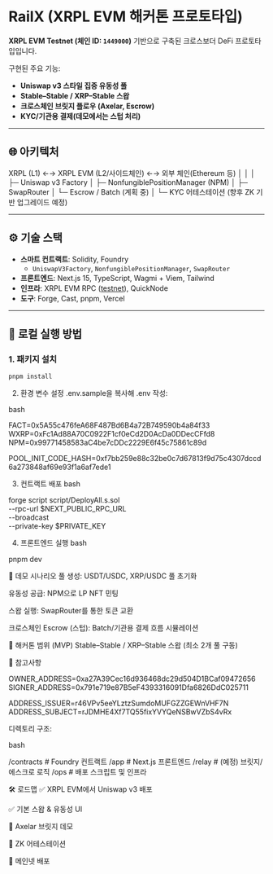 # RailX (XRPL EVM 해커톤 프로토타입)

**XRPL EVM Testnet (체인 ID: `1449000`)** 기반으로 구축된 크로스보더 DeFi 프로토타입입니다.  

구현된 주요 기능:

- **Uniswap v3 스타일 집중 유동성 풀**
- **Stable–Stable / XRP–Stable 스왑**
- **크로스체인 브릿지 플로우 (Axelar, Escrow)**
- **KYC/기관용 결제(데모에서는 스텁 처리)**

---

## 🌐 아키텍처

XRPL (L1) ←→ XRPL EVM (L2/사이드체인) ←→ 외부 체인(Ethereum 등)
│ │
│ ├─ Uniswap v3 Factory
│ ├─ NonfungiblePositionManager (NPM)
│ ├─ SwapRouter
│ └─ Escrow / Batch (계획 중)
│
└─ KYC 어테스테이션 (향후 ZK 기반 업그레이드 예정)

---

## ⚙️ 기술 스택

- **스마트 컨트랙트**: Solidity, Foundry  
  - `UniswapV3Factory`, `NonfungiblePositionManager`, `SwapRouter`
- **프론트엔드**: Next.js 15, TypeScript, Wagmi + Viem, Tailwind
- **인프라**: XRPL EVM RPC ([testnet](https://rpc.testnet.xrplevm.org)), QuickNode
- **도구**: Forge, Cast, pnpm, Vercel

---

## 🚀 로컬 실행 방법

### 1. 패키지 설치

```bash
pnpm install
```

2. 환경 변수 설정
.env.sample을 복사해 .env 작성:

bash


FACT=0x5A55c476feA68F487Bd6B4a72B749590b4a84f33
WXRP=0xFc1Ad88A70C0922F1cf0eCd2D0AcDa0DDecCFfd8
NPM=0x99771458583aC4be7cDDc2229E6f45c75861c89d

POOL_INIT_CODE_HASH=0xf7bb259e88c32be0c7d67813f9d75c4307dccd6a273848af69e93f1a6af7ede1

3. 컨트랙트 배포
bash

forge script script/DeployAll.s.sol \
  --rpc-url $NEXT_PUBLIC_RPC_URL \
  --broadcast \
  --private-key $PRIVATE_KEY

4. 프론트엔드 실행
bash

pnpm dev

🧩 데모 시나리오
풀 생성: USDT/USDC, XRP/USDC 풀 초기화

유동성 공급: NPM으로 LP NFT 민팅

스왑 실행: SwapRouter를 통한 토큰 교환

크로스체인 Escrow (스텁): Batch/기관용 결제 흐름 시뮬레이션


📅 해커톤 범위 (MVP)
Stable–Stable / XRP–Stable 스왑 (최소 2개 풀 구동)

📜 참고사항


OWNER_ADDRESS=0xa27A39Cec16d936468dc29d504D1BCaf09472656
SIGNER_ADDRESS=0x791e719e87B5eF4393316091Dfa6826DdC025711

ADDRESS_ISSUER=r46VPv5eeYLztzSumdoMUFGZZGEWnVHF7N
ADDRESS_SUBJECT=rJDMHE4Xf7TQ55fixYVYQeNSBwVZbS4vRx



디렉토리 구조:

bash

/contracts   # Foundry 컨트랙트
/app         # Next.js 프론트엔드
/relay       # (예정) 브릿지/에스크로 로직
/ops         # 배포 스크립트 및 인프라

🛠️ 로드맵
✅ XRPL EVM에서 Uniswap v3 배포

✅ 기본 스왑 & 유동성 UI

🔲 Axelar 브릿지 데모

🔲 ZK 어테스테이션

🔲 메인넷 배포

